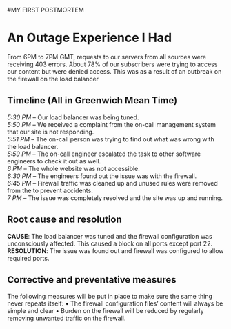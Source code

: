 #MY FIRST POSTMORTEM

# An Outage Experience I Had 

From 6PM to 7PM GMT, requests to our servers from all sources were receiving 403 errors. About 78% of our subscribers were trying to access our content but were denied access. This was as a result of an outbreak on the firewall on the load balancer 

## Timeline (All in Greenwich Mean Time)
_5:30 PM_ – Our load balancer was being tuned.  
_5:50 PM_ – We received a complaint from the on-call management system that our site is not responding.  
_5:51 PM_ – The on-call person was trying to find out what was wrong with the load balancer.  
_5:59 PM_ – The on-call engineer escalated the task to other software engineers to check it out as well.  
_6 PM_ – The whole website was not accessible.  
_6:30 PM_ – The engineers found out the issue was with the firewall.  
_6:45 PM_ – Firewall traffic was cleaned up and unused rules were removed from the to prevent accidents.  
_7 PM_ – The issue was completely resolved and the site was up and running.  

## Root cause and resolution
**CAUSE**: The load balancer was tuned and the firewall configuration was unconsciously affected. This caused a block on all ports except port 22.
**RESOLUTION**: The issue was found out and firewall was configured to allow required ports.

## Corrective and preventative measures

The following measures will be put in place to make sure the same thing never repeats itself:
•	The firewall configuration files’ content will always be simple and clear
•	Burden on the firewall will be reduced by regularly removing unwanted traffic on the firewall.

